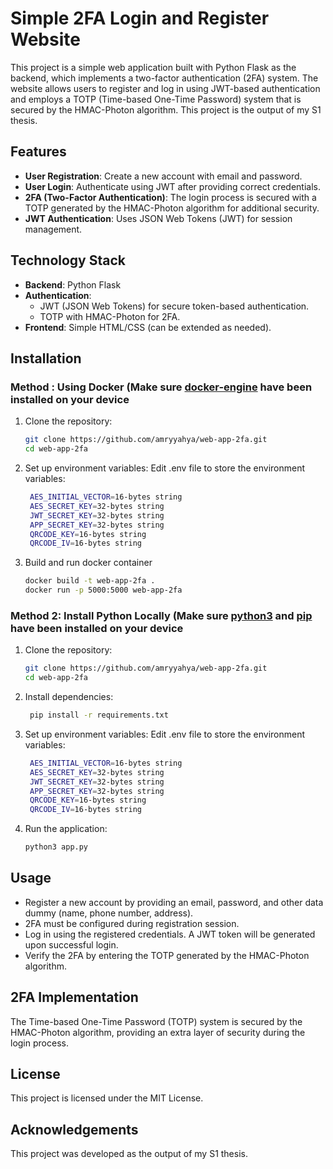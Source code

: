 # Simple 2FA Login and Register Website

This project is a simple web application built with Python Flask as the backend, which implements a two-factor authentication (2FA) system. The website allows users to register and log in using JWT-based authentication and employs a TOTP (Time-based One-Time Password) system that is secured by the HMAC-Photon algorithm. This project is the output of my S1 thesis.

## Features
- **User Registration**: Create a new account with email and password.
- **User Login**: Authenticate using JWT after providing correct credentials.
- **2FA (Two-Factor Authentication)**: The login process is secured with a TOTP generated by the HMAC-Photon algorithm for additional security.
- **JWT Authentication**: Uses JSON Web Tokens (JWT) for session management.

## Technology Stack
- **Backend**: Python Flask
- **Authentication**: 
  - JWT (JSON Web Tokens) for secure token-based authentication.
  - TOTP with HMAC-Photon for 2FA.
- **Frontend**: Simple HTML/CSS (can be extended as needed).

## Installation
### Method : Using Docker (Make sure [docker-engine](https://docs.docker.com/engine/install/) have been installed on your device
1. Clone the repository:
   ```bash
   git clone https://github.com/amryyahya/web-app-2fa.git
   cd web-app-2fa
2. Set up environment variables: Edit .env file to store the environment variables:
   ```bash
    AES_INITIAL_VECTOR=16-bytes string
    AES_SECRET_KEY=32-bytes string
    JWT_SECRET_KEY=32-bytes string
    APP_SECRET_KEY=32-bytes string
    QRCODE_KEY=16-bytes string
    QRCODE_IV=16-bytes string
3. Build and run docker container
    ```bash
    docker build -t web-app-2fa .
    docker run -p 5000:5000 web-app-2fa

### Method 2: Install Python Locally (Make sure [python3](https://www.python.org/downloads/) and [pip](https://pypi.org/project/pip/) have been installed on your device
1. Clone the repository:
   ```bash
   git clone https://github.com/amryyahya/web-app-2fa.git
   cd web-app-2fa
2. Install dependencies:
   ```bash
    pip install -r requirements.txt
3. Set up environment variables: Edit .env file to store the environment variables:
   ```bash
    AES_INITIAL_VECTOR=16-bytes string
    AES_SECRET_KEY=32-bytes string
    JWT_SECRET_KEY=32-bytes string
    APP_SECRET_KEY=32-bytes string
    QRCODE_KEY=16-bytes string
    QRCODE_IV=16-bytes string
4. Run the application:
   ```bash
   python3 app.py

## Usage
- Register a new account by providing an email, password, and other data dummy (name, phone number, address).
- 2FA must be configured during registration session.
- Log in using the registered credentials. A JWT token will be generated upon successful login.
- Verify the 2FA by entering the TOTP generated by the HMAC-Photon algorithm.

## 2FA Implementation
The Time-based One-Time Password (TOTP) system is secured by the HMAC-Photon algorithm, providing an extra layer of security during the login process.

## License
This project is licensed under the MIT License.

## Acknowledgements
This project was developed as the output of my S1 thesis.
